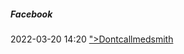 #####  Facebook

2022-03-20 14:20 [&quot;&gt;Dontcallmedsmith](https://www.facebook.com/dontcallmedsmith)



